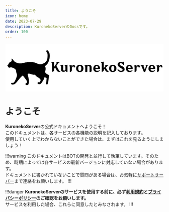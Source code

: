 ```yaml
---
title: ようこそ
icon: home
date: 2023-07-29
description: KuronekoServerのDocsです。
order: 100
---
```


![](/static/banner.webp)

# ようこそ
**KuronekoServer**の公式ドキュメントへようこそ！
<br>このドキュメントは、各サービスの各機能の説明を記入しております。
<br>使用していく上でわからないことができた場合は、まずはこれを見るようにしましょう！

!!!warning
このドキュメントはBOTの開発と並行して執筆しています。そのため、時期によっては各サービスの最新バージョンに対応していない場合があります。
<br>ドキュメントに書かれていないことで質問がある場合は、お気軽に[サポートサーバー](https://discord.com/invite/Y6w5Jv3EAR)まで連絡をお願いします。
!!!

!!!danger
**KuronekoServerのサービスを使用する前に、必ず[利用規約](https://kuroneko6423.com/tos)と[プライバシーポリシー](https://kuroneko6423.com/privacy)のご確認をお願いします。**
<br>サービスを利用した場合、これらに同意したとみなされます。
!!!